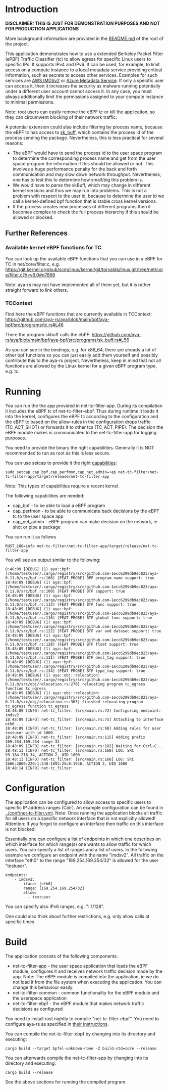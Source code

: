 # Introduction
**DISCLAIMER: THIS IS JUST FOR DEMONSTRATION PURPOSES AND NOT FOR PRODUCTION APPLICATIONS**

More background information are provided in the [README.md](../README.md) of the root of the project.

This application demonstrates how to use a extended Berkeley Packet Filter (ePBF) Traffic Classifier (tc) to allow egress for specific Linux users to specific IPs. It supports IPv4 and IPv6. It can be used, for example, to limit access on a compute instance to a local metadata service providing critical information, such as secrets to access other services. Examples for such services are [AWS IMDSv2](https://docs.aws.amazon.com/AWSEC2/latest/UserGuide/configuring-instance-metadata-service.html) or [Azure Metadata Service](https://learn.microsoft.com/en-us/azure/virtual-machines/linux/instance-metadata-service). If only a specific user can access it, then it increases the security as malware running potentially under a different user account cannot access it. In any case, you must always additionally limit the permissions assigned to your compute instance to minimal permissions.

Note: root users can easily remove the eBPF tc or kill the application, so they can circumwent blocking of their network traffic.

A potential extension could also include filtering by process name, because the eBPF tc has access to [sk_buff](https://docs.kernel.org/networking/kapi.html#c.sk_buff), which contains the process id of the process sending the package. Nevertheless, this is less practical for several reasons:
* The eBPF would have to send the process id to the user space program to determine the corresponding process name and get from the user space program the information if this should be allowed or not. This involves a huge performance penalty for the back and forth communication and may slow down network throughput. Nevertheless, one has to test this to determine how small/big this problem is.
* We would have to parse the skBuff, which may change in different kernel versions and thus we may run into problems. This is not a problem with respect to the user id, because to determine the user id we call a kernel-defined bpf function that is stable cross kernel versions. 
* If the process creates new processes of different programs then it becomes complex to check the full process hierarchy if this should be allowed or blocked.

## Further References
### Available kernel eBPF functions for TC
You can look up the available eBPF functions that you can use in a eBPF for TC in net/core/filter.c, e.g. https://git.kernel.org/pub/scm/linux/kernel/git/torvalds/linux.git/tree/net/core/filter.c?h=v6.0#n7869

Note: aya-rs may not have implemented all of them yet, but it is rather straight forward to link others. 

### TCContext
Find here the eBPF functions that are currently available in TCContext:
https://github.com/aya-rs/aya/blob/main/bpf/aya-bpf/src/programs/tc.rs#L46

There the program skbuff calls the ebPF: https://github.com/aya-rs/aya/blob/main/bpf/aya-bpf/src/programs/sk_buff.rs#L56

As you can see in the bindings, e.g. for x86_64, there are already a lot of other bpf functions so you can just easily add them yourself and possibly contribute this to the aya-rs project. Nevertheless, keep in mind that not all functions are allowed by the Linux kernel for a given eBPF program type, e.g. tc.

# Running
You can run the the app provided in net-tc-filter-app. During its compilation it includes the eBPF tc of net-tc-filter-ebpf. Thus during runtime it loads it into the kernel, configures the eBPF tc according to the configuration and the eBPF tc based on the allow-rules in the configuration drops traffic (TC_ACT_SHOT) or forwards it to other tcs (TC_ACT_PIPE). The decision the eBPF module makes is communicated to the net-tc-filter-app for logging purposes.

You need to provide the binary the right capabilities. Generally it is NOT recommended to run as root as this is less secure.

You can use setcap to provide it the right [capabilities](https://man7.org/linux/man-pages/man7/capabilities.7.html):
```
sudo setcap cap_bpf,cap_perfmon,cap_net_admin=+ep net-tc-filter/net-tc-filter-app/target/release/net-tc-filter-app
```

Note: This types of capabilities require a recent kernel.

The following capabilities are needed:
* cap_bpf - to be able to load a eBPF program
* cap_perfmon - to be able to communicate back decisions by the eBPF tc to the user space app
* cap_net_admin - eBPF program can make decision on the network, ie shot or pipe a package

You can run it as follows
```
RUST_LOG=info net-tc-filter/net-tc-filter-app/target/release/net-tc-filter-app
```

You will see an output similar to the following:
```
8:48:09 [DEBUG] (1) aya::bpf: [/home/testuser/.cargo/registry/src/github.com-1ecc6299db9ec823/aya-0.11.0/src/bpf.rs:106] [FEAT PROBE] BPF program name support: true
18:48:09 [DEBUG] (1) aya::bpf: [/home/testuser/.cargo/registry/src/github.com-1ecc6299db9ec823/aya-0.11.0/src/bpf.rs:109] [FEAT PROBE] BTF support: true
18:48:09 [DEBUG] (1) aya::bpf: [/home/testuser/.cargo/registry/src/github.com-1ecc6299db9ec823/aya-0.11.0/src/bpf.rs:113] [FEAT PROBE] BTF func support: true
18:48:09 [DEBUG] (1) aya::bpf: [/home/testuser/.cargo/registry/src/github.com-1ecc6299db9ec823/aya-0.11.0/src/bpf.rs:116] [FEAT PROBE] BTF global func support: true
18:48:09 [DEBUG] (1) aya::bpf: [/home/testuser/.cargo/registry/src/github.com-1ecc6299db9ec823/aya-0.11.0/src/bpf.rs:122] [FEAT PROBE] BTF var and datasec support: true
18:48:09 [DEBUG] (1) aya::bpf: [/home/testuser/.cargo/registry/src/github.com-1ecc6299db9ec823/aya-0.11.0/src/bpf.rs:128] [FEAT PROBE] BTF float support: true
18:48:09 [DEBUG] (1) aya::bpf: [/home/testuser/.cargo/registry/src/github.com-1ecc6299db9ec823/aya-0.11.0/src/bpf.rs:131] [FEAT PROBE] BTF decl_tag support: true
18:48:09 [DEBUG] (1) aya::bpf: [/home/testuser/.cargo/registry/src/github.com-1ecc6299db9ec823/aya-0.11.0/src/bpf.rs:134] [FEAT PROBE] BTF type_tag support: true
18:48:09 [DEBUG] (1) aya::obj::relocation: [/home/testuser/.cargo/registry/src/github.com-1ecc6299db9ec823/aya-0.11.0/src/obj/relocation.rs:270] relocating program tc_egress function tc_egress
18:48:09 [DEBUG] (1) aya::obj::relocation: [/home/testuser/.cargo/registry/src/github.com-1ecc6299db9ec823/aya-0.11.0/src/obj/relocation.rs:363] finished relocating program tc_egress function tc_egress
18:48:09 [INFO] net-tc_filter: [src/main.rs:72] Configuring endpoint: imdsv2
18:48:09 [INFO] net-tc_filter: [src/main.rs:75] Attaching to interface eth0 ...
18:48:09 [INFO] net-tc_filter: [src/main.rs:98] Adding rules for user testuser with id 1000
18:48:09 [INFO] net-tc_filter: [src/main.rs:115] Adding prefix 169.254.169.254 range 32
18:48:09 [INFO] net-tc_filter: [src/main.rs:182] Waiting for Ctrl-C...
18:48:13 [INFO] net-tc_filter: [src/main.rs:168] LOG: SRC 93.184.216.34, ACTION 2, UID 1000
18:48:13 [INFO] net-tc_filter: [src/main.rs:168] LOG: SRC 2606:2800:220:1:248:1893:25c8:1946, ACTION 2, UID 1000
18:48:14 [INFO] net-tc_filter:

```

# Configuration

The application can be configured to allow access to specific users to specific IP address ranges (Cidr). An example configuration can be found in [../conf/net-tc-filter.yml](../conf/net-tc-filter.yml). Note: Once running the application blocks all traffic for all users on a specific network interface that is not explicitly allowed! Attention: If you forgot to configure an interface then traffic on this interface is not blocked!

Essentially one can configure a list of endpoints in which one describes on which interface for which range(s) one wants to allow traffic for which users. You can specify a list of ranges and a list of users.
In the following example we configure an endpoint with the name "imdsv2". All traffic on the interface "eth0" to the range "169.254.169.254/32" is allowed for the user "testuser".

```
endpoints:
    - imdsv2:
        iface: [eth0] 
        range: [169.254.169.254/32]
        allow:
          - testuser

```

You can specify also IPv6 ranges, e.g. "::1/128". 

One could also think about further restrictions, e.g. only allow calls at specific times

# Build

The application consists of the following components:
* net-tc-filter-app - the user space application that loads the eBPF module, configures it and receives network traffic decision made by the app. Note: The eBPF module is compiled into the application, ie we do not load it from the file system when executing the application. You can change this behaviour easily.
* net-tc-filter-common - common functionality for the eBPF module and the userspace application
* net-tc-filter-ebpf - the eBPF module that makes network traffic decisions as configured

You need to install rust nightly to compile "net-tc-filter-ebpf". You need to configure aya-rs as specified in [their instructions](https://aya-rs.dev/book/start/development/).

You can compile the net-tc-filter-ebpf by changing into its directory and executing:
```
cargo build --target bpfel-unknown-none -Z build-std=core --release
```

You can afterwards compile the net-tc-filter-app by changing into its directory and executing:
```
cargo build --release
```

See the above sections for running the compiled program.